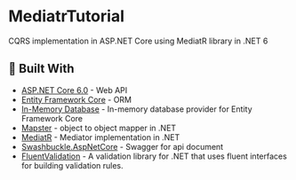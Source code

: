 # MediatrTutorial
CQRS implementation in ASP.NET Core using MediatR library in .NET 6


## 🧰 Built With

* [ASP.NET Core 6.0](https://docs.microsoft.com/en-us/aspnet/core) - Web API
* [Entity Framework Core](https://github.com/aspnet/EntityFrameworkCore) - ORM
* [In-Memory Database](https://www.nuget.org/packages/Microsoft.EntityFrameworkCore.InMemory) - In-memory database provider for Entity Framework Core
* [Mapster](https://github.com/MapsterMapper/Mapster) - object to object mapper in .NET
* [MediatR](https://github.com/jbogard/MediatR) - Mediator implementation in .NET
* [Swashbuckle.AspNetCore](https://github.com/domaindrivendev/Swashbuckle.AspNetCore) - Swagger for api document
* [FluentValidation](https://github.com/JeremySkinner/FluentValidation) - A validation library for .NET that uses fluent interfaces for building validation rules.
